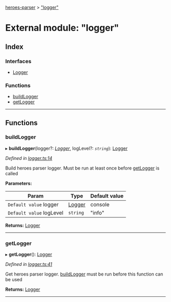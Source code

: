 [heroes-parser](../README.md) > ["logger"](../modules/_logger_.md)

# External module: "logger"

## Index

### Interfaces

* [Logger](../interfaces/_logger_.logger.md)

### Functions

* [buildLogger](_logger_.md#buildlogger)
* [getLogger](_logger_.md#getlogger)

---

## Functions

<a id="buildlogger"></a>

###  buildLogger

▸ **buildLogger**(logger?: *[Logger](../interfaces/_logger_.logger.md)*, logLevel?: *`string`*): [Logger](../interfaces/_logger_.logger.md)

*Defined in [logger.ts:14](https://github.com/joeistas/heroes-parser/blob/3b278f6/src/logger.ts#L14)*

Build heroes parser logger. Must be run at least once before [getLogger](_logger_.md#getlogger) is called

**Parameters:**

| Param | Type | Default value |
| ------ | ------ | ------ |
| `Default value` logger | [Logger](../interfaces/_logger_.logger.md) |  console |
| `Default value` logLevel | `string` | &quot;info&quot; |

**Returns:** [Logger](../interfaces/_logger_.logger.md)

___
<a id="getlogger"></a>

###  getLogger

▸ **getLogger**(): [Logger](../interfaces/_logger_.logger.md)

*Defined in [logger.ts:41](https://github.com/joeistas/heroes-parser/blob/3b278f6/src/logger.ts#L41)*

Get heroes parser logger. [buildLogger](_logger_.md#buildlogger) must be run before this function can be used

**Returns:** [Logger](../interfaces/_logger_.logger.md)

___

